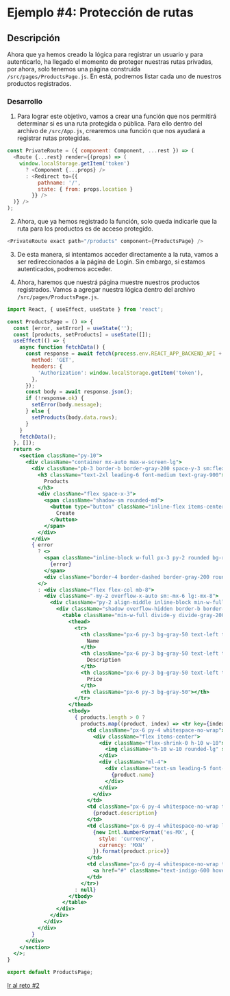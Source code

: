 # Ejemplo #4: Protección de rutas
## Descripción
Ahora que ya hemos creado la lógica para registrar un usuario y para autenticarlo, ha llegado el momento de proteger nuestras rutas privadas, por ahora, solo tenemos una página construída `/src/pages/ProductsPage.js`. En está, podremos listar cada uno de nuestros productos registrados.

### Desarrollo
1. Para lograr este objetivo, vamos a crear una función que nos permitirá determinar si es una ruta protegida o pública. Para ello dentro del archivo de `/src/App.js`, crearemos una función que nos ayudará a registrar rutas protegidas.
```js
const PrivateRoute = ({ component: Component, ...rest }) => (
  <Route {...rest} render={(props) => (
    window.localStorage.getItem('token')
      ? <Component {...props} />
      : <Redirect to={{
          pathname: '/',
          state: { from: props.location }
        }} />
  )} />
);
```

2. Ahora, que ya hemos registrado la función, solo queda indicarle que la ruta para los productos es de acceso protegido.
```js
<PrivateRoute exact path="/products" component={ProductsPage} />
```

3. De esta manera, si intentamos acceder directamente a la ruta, vamos a ser redireccionados a la página de Login. Sin embargo, si estamos autenticados, podremos acceder.

4. Ahora, haremos que nuestrá página muestre nuestros productos registrados. Vamos a agregar nuestra lógica dentro del archivo `/src/pages/ProductsPage.js`.
```jsx
import React, { useEffect, useState } from 'react';

const ProductsPage = () => {
  const [error, setError] = useState('');
  const [products, setProducts] = useState([]);
  useEffect(() => {
    async function fetchData() {
      const response = await fetch(process.env.REACT_APP_BACKEND_API + '/api/products', {
        method: 'GET',
        headers: {
          'Authorization': window.localStorage.getItem('token'),
        },
      });
      const body = await response.json();
      if (!response.ok) { 
        setError(body.message);
      } else {
        setProducts(body.data.rows);
      }
    }
    fetchData();
  }, []);
  return <>
    <section className="py-10">
      <div className="container mx-auto max-w-screen-lg">
        <div className="pb-3 border-b border-gray-200 space-y-3 sm:flex sm:items-center sm:justify-between sm:space-x-4 sm:space-y-0 mb-4">
          <h3 className="text-2xl leading-6 font-medium text-gray-900">
            Products
          </h3>
          <div className="flex space-x-3">
            <span className="shadow-sm rounded-md">
              <button type="button" className="inline-flex items-center px-4 py-2 border border-transparent text-sm leading-5 font-medium rounded-md text-white bg-purple-600 hover:bg-purple-500 focus:outline-none focus:shadow-outline-purple focus:border-purple-700 active:bg-purple-700 transition duration-150 ease-in-out">
                Create
              </button>
            </span>
          </div>
        </div>
        { error
          ? <>
            <span className="inline-block w-full px-3 py-2 rounded bg-red-500 text-white mb-2">
              {error}
            </span>
            <div className="border-4 border-dashed border-gray-200 rounded-lg h-64 mb-4"></div>
          </>
          : <div className="flex flex-col mb-8">
            <div className="-my-2 overflow-x-auto sm:-mx-6 lg:-mx-8">
              <div className="py-2 align-middle inline-block min-w-full sm:px-6 lg:px-8">
                <div className="shadow overflow-hidden border-b border-gray-200 sm:rounded-lg">
                  <table className="min-w-full divide-y divide-gray-200">
                    <thead>
                      <tr>
                        <th className="px-6 py-3 bg-gray-50 text-left text-xs leading-4 font-medium text-gray-500 uppercase tracking-wider">
                          Name
                        </th>
                        <th className="px-6 py-3 bg-gray-50 text-left text-xs leading-4 font-medium text-gray-500 uppercase tracking-wider">
                          Description
                        </th>
                        <th className="px-6 py-3 bg-gray-50 text-left text-xs leading-4 font-medium text-gray-500 uppercase tracking-wider">
                          Price
                        </th>
                        <th className="px-6 py-3 bg-gray-50"></th>
                      </tr>
                    </thead>
                    <tbody>
                      { products.length > 0 ?
                        products.map((product, index) => <tr key={index} className="bg-white">
                          <td className="px-6 py-4 whitespace-no-wrap">
                            <div className="flex items-center">
                              <div className="flex-shrink-0 h-10 w-10">
                                <img className="h-10 w-10 rounded-lg" src={product.image} alt="" />
                              </div>
                              <div className="ml-4">
                                <div className="text-sm leading-5 font-medium text-gray-900">
                                  {product.name}
                                </div>
                              </div>
                            </div>
                          </td>
                          <td className="px-6 py-4 whitespace-no-wrap text-sm leading-5 text-gray-500">
                            {product.description}
                          </td>
                          <td className="px-6 py-4 whitespace-no-wrap leading-5 text-black">
                            {new Intl.NumberFormat('es-MX', {
                              style: 'currency',
                              currency: 'MXN'
                            }).format(product.price)}
                          </td>
                          <td className="px-6 py-4 whitespace-no-wrap text-right text-sm leading-5 font-medium">
                            <a href="#" className="text-indigo-600 hover:text-indigo-900">Edit</a>
                          </td>
                        </tr>)
                      : null}
                    </tbody>
                  </table>
                </div>
              </div>
            </div>
          </div>
        }
      </div>
    </section>
  </>;
}

export default ProductsPage;
```

[Ir al reto #2](../Reto-2/README.md)
